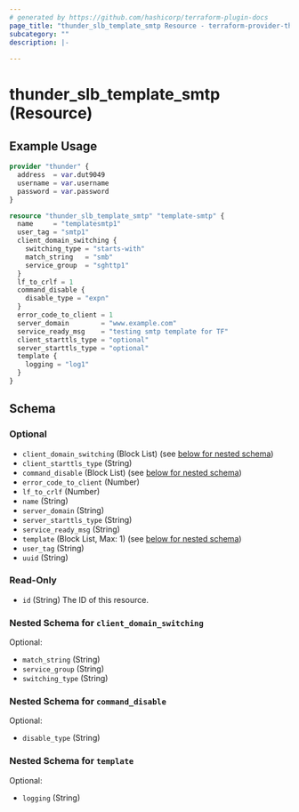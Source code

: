 ```yaml
---
# generated by https://github.com/hashicorp/terraform-plugin-docs
page_title: "thunder_slb_template_smtp Resource - terraform-provider-thunder"
subcategory: ""
description: |-
  
---
```


# thunder_slb_template_smtp (Resource)



## Example Usage

```terraform
provider "thunder" {
  address  = var.dut9049
  username = var.username
  password = var.password
}

resource "thunder_slb_template_smtp" "template-smtp" {
  name     = "templatesmtp1"
  user_tag = "smtp1"
  client_domain_switching {
    switching_type = "starts-with"
    match_string   = "smb"
    service_group  = "sghttp1"
  }
  lf_to_crlf = 1
  command_disable {
    disable_type = "expn"
  }
  error_code_to_client = 1
  server_domain        = "www.example.com"
  service_ready_msg    = "testing smtp template for TF"
  client_starttls_type = "optional"
  server_starttls_type = "optional"
  template {
    logging = "log1"
  }
}
```

<!-- schema generated by tfplugindocs -->
## Schema

### Optional

- `client_domain_switching` (Block List) (see [below for nested schema](#nestedblock--client_domain_switching))
- `client_starttls_type` (String)
- `command_disable` (Block List) (see [below for nested schema](#nestedblock--command_disable))
- `error_code_to_client` (Number)
- `lf_to_crlf` (Number)
- `name` (String)
- `server_domain` (String)
- `server_starttls_type` (String)
- `service_ready_msg` (String)
- `template` (Block List, Max: 1) (see [below for nested schema](#nestedblock--template))
- `user_tag` (String)
- `uuid` (String)

### Read-Only

- `id` (String) The ID of this resource.

<a id="nestedblock--client_domain_switching"></a>
### Nested Schema for `client_domain_switching`

Optional:

- `match_string` (String)
- `service_group` (String)
- `switching_type` (String)


<a id="nestedblock--command_disable"></a>
### Nested Schema for `command_disable`

Optional:

- `disable_type` (String)


<a id="nestedblock--template"></a>
### Nested Schema for `template`

Optional:

- `logging` (String)


